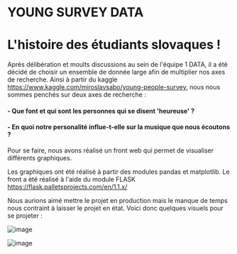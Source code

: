 # YOUNG SURVEY DATA
# L'histoire des étudiants slovaques !

Après délibération et moults discussions au sein de l'équipe 1 DATA, il a été décidé de choisir un ensemble de donnée large afin de multiplier nos axes de recherche.
Ainsi à partir du kaggle https://www.kaggle.com/miroslavsabo/young-people-survey, nous nous sommes penchés sur deux axes de recherche : 

#### - Que font et qui sont les personnes qui se disent 'heureuse' ?
#### - En quoi notre personalité influe-t-elle sur la musique que nous écoutons ?

Pour se faire, nous avons réalisé un front web qui permet de visualiser différents graphiques.

Les graphiques ont été réalisé à partir des modules pandas et matplotlib.
Le front a été réalisé à l'aide du module FLASK https://flask.palletsprojects.com/en/1.1.x/

Nous aurions aimé mettre le projet en production mais le manque de temps nous contraint à laisser le projet en état.
Voici donc quelques visuels pour se projeter : 

![image](https://user-images.githubusercontent.com/55327310/101895844-5b76f800-3ba8-11eb-8a46-d786349f1e55.png)

![image](https://user-images.githubusercontent.com/55327310/101895921-78abc680-3ba8-11eb-8a56-a9fc789a79c8.png)



